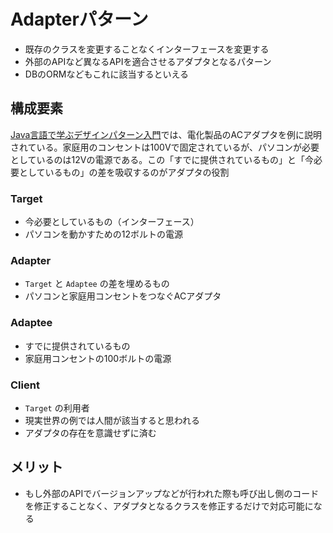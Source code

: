 # Adapterパターン

- 既存のクラスを変更することなくインターフェースを変更する
- 外部のAPIなど異なるAPIを適合させるアダプタとなるパターン
- DBのORMなどもこれに該当するといえる

## 構成要素

[Java言語で学ぶデザインパターン入門](https://www.sbcr.jp/product/4815609801/)では、電化製品のACアダプタを例に説明されている。家庭用のコンセントは100Vで固定されているが、パソコンが必要としているのは12Vの電源である。この「すでに提供されているもの」と「今必要としているもの」の差を吸収するのがアダプタの役割

### Target

- 今必要としているもの（インターフェース）
- パソコンを動かすための12ボルトの電源

### Adapter

- `Target` と `Adaptee` の差を埋めるもの
- パソコンと家庭用コンセントをつなぐACアダプタ

### Adaptee

- すでに提供されているもの
- 家庭用コンセントの100ボルトの電源

### Client

- `Target` の利用者
- 現実世界の例では人間が該当すると思われる
- アダプタの存在を意識せずに済む

## メリット

- もし外部のAPIでバージョンアップなどが行われた際も呼び出し側のコードを修正することなく、アダプタとなるクラスを修正するだけで対応可能になる
